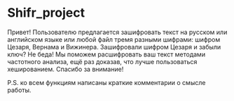# Shifr_project
Привет! Пользователю предлагается зашифровать текст на русском или английском языке или любой файл тремя разными шифрами: шифром Цезаря, Вернама и Вижинера. Зашифровали шифром Цезаря и забыли ключ? Не беда! Мы поможем расшифровать ваш текст методами частотного анализа, ещё раз доказав, что лучше пользоваться хешированием. Спасибо за внимание! 

P.S. ко всем функциям написаны краткие комментарии о смысле работы.  

